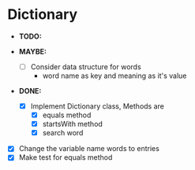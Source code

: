 # Dictionary

- **TODO:**


- **MAYBE:**
  - [ ] Consider data structure for words
    - word name as key and meaning as it's value


- **DONE:**
  - [x] Implement Dictionary class, Methods are
    - [x] equals method
    - [x] startsWith method 
    - [x] search word
 - [x] Change the variable name words to entries
  - [x] Make test for equals method